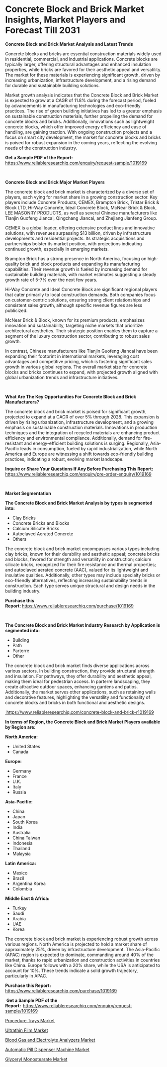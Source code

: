 <p><h1>Concrete Block and Brick Market Insights, Market Players and Forecast Till 2031</h1></p><p><strong>Concrete Block and Brick Market Analysis and Latest Trends</strong></p>
<p><p>Concrete blocks and bricks are essential construction materials widely used in residential, commercial, and industrial applications. Concrete blocks are typically larger, offering structural advantages and enhanced insulation properties, while bricks are favored for their aesthetic appeal and versatility. The market for these materials is experiencing significant growth, driven by increasing urbanization, infrastructure development, and a rising demand for durable and sustainable building solutions.</p><p>Market growth analysis indicates that the Concrete Block and Brick Market is expected to grow at a CAGR of 11.8% during the forecast period, fueled by advancements in manufacturing technologies and eco-friendly practices. The rise of green building initiatives has led to a greater emphasis on sustainable construction materials, further propelling the demand for concrete blocks and bricks. Additionally, innovations such as lightweight concrete blocks, which offer improved energy efficiency and ease of handling, are gaining traction. With ongoing construction projects and a focus on smart city development, the market for concrete blocks and bricks is poised for robust expansion in the coming years, reflecting the evolving needs of the construction industry.</p></p>
<p><strong>Get a Sample PDF of the Report:&nbsp;</strong> <a href="https://www.reliableresearchiq.com/enquiry/request-sample/1019169?utm_campaign=100&utm_medium=2&utm_source=Github&utm_content=ia&utm_term=07112024&utm_id=concrete-block-and-brick">https://www.reliableresearchiq.com/enquiry/request-sample/1019169</a></p>
<p>&nbsp;</p>
<p><strong>Concrete Block and Brick Major Market Players</strong></p>
<p><p>The concrete block and brick market is characterized by a diverse set of players, each vying for market share in a growing construction sector. Key players include Concrete Products, CEMEX, Brampton Brick, Tristar Brick & Block LTD, Hi-Way Concrete, Ideal Concrete Block, McNear Brick & Block, LEE MASONRY PRODUCTS, as well as several Chinese manufacturers like Tianjin Guofeng Jiancai, Qingchang Jiancai, and Zhejiang Jianfeng Group. </p><p>CEMEX is a global leader, offering extensive product lines and innovative solutions, with revenues surpassing $13 billion, driven by infrastructure developments and residential projects. Its strategic acquisitions and partnerships bolster its market position, with projections indicating continued growth, especially in emerging markets.</p><p>Brampton Brick has a strong presence in North America, focusing on high-quality brick and block products and expanding its manufacturing capabilities. Their revenue growth is fueled by increasing demand for sustainable building materials, with market estimates suggesting a steady growth rate of 5-7% over the next few years.</p><p>Hi-Way Concrete and Ideal Concrete Block are significant regional players that cater primarily to local construction demands. Both companies focus on customer-centric solutions, ensuring strong client relationships and consistent sales growth, although specific revenue figures are less publicized.</p><p>McNear Brick & Block, known for its premium products, emphasizes innovation and sustainability, targeting niche markets that prioritize architectural aesthetics. Their strategic position enables them to capture a segment of the luxury construction sector, contributing to robust sales growth.</p><p>In contrast, Chinese manufacturers like Tianjin Guofeng Jiancai have been expanding their footprint in international markets, leveraging cost advantages and competitive pricing, which is fostering significant sales growth in various global regions. The overall market size for concrete blocks and bricks continues to expand, with projected growth aligned with global urbanization trends and infrastructure initiatives.</p></p>
<p>&nbsp;</p>
<p><strong>What Are The Key Opportunities For Concrete Block and Brick Manufacturers?</strong></p>
<p><p>The concrete block and brick market is poised for significant growth, projected to expand at a CAGR of over 5% through 2028. This expansion is driven by rising urbanization, infrastructure development, and a growing emphasis on sustainable construction materials. Innovations in production techniques and the integration of recycled materials are enhancing product efficiency and environmental compliance. Additionally, demand for fire-resistant and energy-efficient building solutions is surging. Regionally, Asia-Pacific leads in consumption, fueled by rapid industrialization, while North America and Europe are witnessing a shift towards eco-friendly building practices, indicating a robust, evolving market landscape.</p></p>
<p><strong>Inquire or Share Your Questions If Any Before Purchasing This Report:</strong> <a href="https://www.reliableresearchiq.com/enquiry/pre-order-enquiry/1019169?utm_campaign=100&utm_medium=2&utm_source=Github&utm_content=ia&utm_term=07112024&utm_id=concrete-block-and-brick">https://www.reliableresearchiq.com/enquiry/pre-order-enquiry/1019169</a></p>
<p>&nbsp;</p>
<p><strong>Market Segmentation</strong></p>
<p><strong>The Concrete Block and Brick Market Analysis by types is segmented into:</strong></p>
<p><ul><li>Clay Bricks</li><li>Concrete Bricks and Blocks</li><li>Calcium Silicate Bricks</li><li>Autoclaved Aerated Concrete</li><li>Others</li></ul></p>
<p><p>The concrete block and brick market encompasses various types including clay bricks, known for their durability and aesthetic appeal; concrete bricks and blocks, favored for strength and versatility in construction; calcium silicate bricks, recognized for their fire resistance and thermal properties; and autoclaved aerated concrete (AAC), valued for its lightweight and insulative qualities. Additionally, other types may include specialty bricks or eco-friendly alternatives, reflecting increasing sustainability trends in construction. Each type serves unique structural and design needs in the building industry.</p></p>
<p><strong>Purchase this Report:&nbsp;</strong><a href="https://www.reliableresearchiq.com/purchase/1019169?utm_campaign=100&utm_medium=2&utm_source=Github&utm_content=ia&utm_term=07112024&utm_id=concrete-block-and-brick">https://www.reliableresearchiq.com/purchase/1019169</a></p>
<p>&nbsp;</p>
<p><strong>The Concrete Block and Brick Market Industry Research by Application is segmented into:</strong></p>
<p><ul><li>Building</li><li>Path</li><li>Parterre</li><li>Other</li></ul></p>
<p><p>The concrete block and brick market finds diverse applications across various sectors. In building construction, they provide structural strength and insulation. For pathways, they offer durability and aesthetic appeal, making them ideal for pedestrian access. In parterre landscaping, they create attractive outdoor spaces, enhancing gardens and patios. Additionally, the market serves other applications, such as retaining walls and decorative features, highlighting the versatility and functionality of concrete blocks and bricks in both functional and aesthetic designs.</p></p>
<p><a href="https://www.reliableresearchiq.com/concrete-block-and-brick-r1019169?utm_campaign=100&utm_medium=2&utm_source=Github&utm_content=ia&utm_term=07112024&utm_id=concrete-block-and-brick">&nbsp;https://www.reliableresearchiq.com/concrete-block-and-brick-r1019169</a></p>
<p><strong>In terms of Region, the Concrete Block and Brick Market Players available by Region are:</strong></p>
<p>
    <p> <strong> North America: </strong>
        <ul>
            <li>United States</li>
            <li>Canada</li>
        </ul>
        </p> 
    <p> <strong> Europe: </strong>
        <ul>
            <li>Germany</li>
            <li>France</li>
            <li>U.K.</li>
            <li>Italy</li>
            <li>Russia</li>
        </ul>
        </p> 
    <p> <strong> Asia-Pacific: </strong>
        <ul>
            <li>China</li>
            <li>Japan</li>
            <li>South Korea</li>
            <li>India</li>
            <li>Australia</li>
            <li>China Taiwan</li>
            <li>Indonesia</li>
            <li>Thailand</li>
            <li>Malaysia</li>
        </ul>
        </p> 
    <p> <strong> Latin America: </strong>
        <ul>
            <li>Mexico</li>
            <li>Brazil</li>
            <li>Argentina Korea</li>
            <li>Colombia</li>
        </ul>
        </p> 
    <p> <strong> Middle East & Africa: </strong>
        <ul>
            <li>Turkey</li>
            <li>Saudi</li>
            <li>Arabia</li>
            <li>UAE</li>
            <li>Korea</li>
        </ul>
    </p>
    </p>
<p><p>The concrete block and brick market is experiencing robust growth across various regions. North America is projected to hold a market share of approximately 25%, driven by infrastructure development. The Asia-Pacific (APAC) region is expected to dominate, commanding around 40% of the market, thanks to rapid urbanization and construction activities in countries like China. Europe follows with a 20% share, while the USA is anticipated to account for 10%. These trends indicate a solid growth trajectory, particularly in APAC.</p></p>
<p><strong>Purchase this Report: </strong><a href="https://www.reliableresearchiq.com/purchase/1019169?utm_campaign=100&utm_medium=2&utm_source=Github&utm_content=ia&utm_term=07112024&utm_id=concrete-block-and-brick">https://www.reliableresearchiq.com/purchase/1019169</a></p>
<p>&nbsp;<strong>Get a Sample PDF of the Report:&nbsp;&nbsp;</strong><a href="https://www.reliableresearchiq.com/enquiry/request-sample/1019169?utm_campaign=100&utm_medium=2&utm_source=Github&utm_content=ia&utm_term=07112024&utm_id=concrete-block-and-brick">https://www.reliableresearchiq.com/enquiry/request-sample/1019169</a></p>
<p><strong></strong></p>
<p><p><a href="https://issuu.com/reportprime-2/docs/procedure-trays-market-size-2030.pp_f15d8f1bf8d155?utm_campaign=100&utm_medium=2&utm_source=Github&utm_content=ia&utm_term=07112024&utm_id=concrete-block-and-brick">Procedure Trays Market</a></p><p><a href="https://github.com/jerridoxdemase/Market-Research-Report-List-1/blob/main/ultrathin-film-market.md?utm_campaign=100&utm_medium=2&utm_source=Github&utm_content=ia&utm_term=07112024&utm_id=concrete-block-and-brick">Ultrathin Film Market</a></p><p><a href="https://issuu.com/reportprime-2/docs/blood-gas-and-electrolyte-analyzers_b84563099b8049?utm_campaign=100&utm_medium=2&utm_source=Github&utm_content=ia&utm_term=07112024&utm_id=concrete-block-and-brick">Blood Gas and Electrolyte Analyzers Market</a></p><p><a href="https://issuu.com/reportprime-2/docs/automatic-pill-dispenser-machine-ma_cd79a0c135d8c6?utm_campaign=100&utm_medium=2&utm_source=Github&utm_content=ia&utm_term=07112024&utm_id=concrete-block-and-brick">Automatic Pill Dispenser Machine Market</a></p><p><a href="https://github.com/nifongekclosebn1/Market-Research-Report-List-1/blob/main/glyceryl-monostearate-market.md?utm_campaign=100&utm_medium=2&utm_source=Github&utm_content=ia&utm_term=07112024&utm_id=concrete-block-and-brick">Glyceryl Monostearate Market</a></p></p>